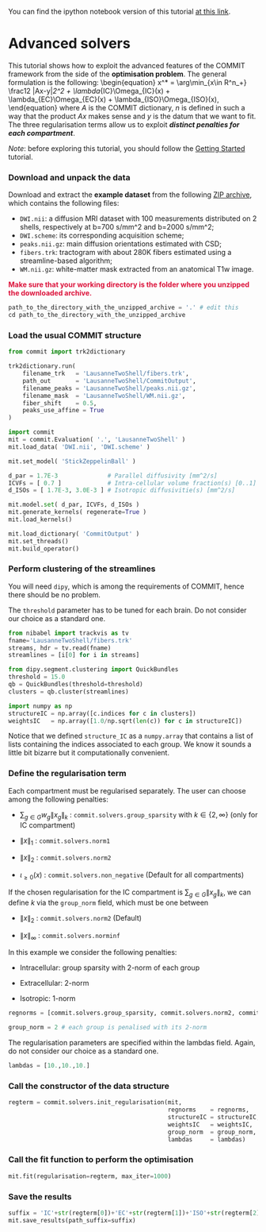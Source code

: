 
You can find the ipython notebook version of this tutorial [at this link](tutorial_solvers.ipynb).

# Advanced solvers

This tutorial shows how to exploit the advanced features of the COMMIT framework from the side of the **optimisation problem**. The general formulation is the following:
\begin{equation}
x^* = \arg\min_{x\in R^n_+} \frac12 \|Ax-y\|_2^2 + \lambda_{IC}\Omega_{IC}(x) + \lambda_{EC}\Omega_{EC}(x) + \lambda_{ISO}\Omega_{ISO}(x),
\end{equation}
where $A$ is the COMMIT dictionary, $n$ is defined in such a way that the product $Ax$ makes sense and $y$ is the datum that we want to fit. The three regularisation terms allow us to exploit ***distinct penalties for each compartment***.

*Note*: before exploring this tutorial, you should follow the [Getting Started](https://github.com/daducci/COMMIT/tree/master/doc/tutorials/GettingStarted) tutorial.


### Download and unpack the data

Download and extract the **example dataset** from the following [ZIP archive](http://hardi.epfl.ch/static/data/COMMIT_demos/LausanneTwoShell.zip), which contains the following files:

- `DWI.nii`: a diffusion MRI dataset with 100 measurements distributed on 2 shells, respectively at b=700 s/mm^2 and b=2000 s/mm^2;
- `DWI.scheme`: its corresponding acquisition scheme;
- `peaks.nii.gz`: main diffusion orientations estimated with CSD;
- `fibers.trk`: tractogram with about 280K fibers estimated using a streamline-based algorithm;
- `WM.nii.gz`: white-matter mask extracted from an anatomical T1w image.


<span style="color:crimson">**Make sure that your working directory is the folder where you unzipped the downloaded archive.**</span>


```python
path_to_the_directory_with_the_unzipped_archive = '.' # edit this
cd path_to_the_directory_with_the_unzipped_archive
```

### Load the usual COMMIT structure


```python
from commit import trk2dictionary

trk2dictionary.run(
    filename_trk   = 'LausanneTwoShell/fibers.trk',
    path_out       = 'LausanneTwoShell/CommitOutput',
    filename_peaks = 'LausanneTwoShell/peaks.nii.gz',
    filename_mask  = 'LausanneTwoShell/WM.nii.gz',
    fiber_shift    = 0.5,
    peaks_use_affine = True
)

import commit
mit = commit.Evaluation( '.', 'LausanneTwoShell' )
mit.load_data( 'DWI.nii', 'DWI.scheme' )

mit.set_model( 'StickZeppelinBall' )

d_par = 1.7E-3              # Parallel diffusivity [mm^2/s]
ICVFs = [ 0.7 ]             # Intra-cellular volume fraction(s) [0..1]
d_ISOs = [ 1.7E-3, 3.0E-3 ] # Isotropic diffusivitie(s) [mm^2/s]

mit.model.set( d_par, ICVFs, d_ISOs )
mit.generate_kernels( regenerate=True )
mit.load_kernels()

mit.load_dictionary( 'CommitOutput' )
mit.set_threads()
mit.build_operator()
```

### Perform clustering of the streamlines

You will need `dipy`, which is among the requirements of COMMIT, hence there should be no problem.

The `threshold` parameter has to be tuned for each brain. Do not consider our choice as a standard one.


```python
from nibabel import trackvis as tv
fname='LausanneTwoShell/fibers.trk'
streams, hdr = tv.read(fname)
streamlines = [i[0] for i in streams]

from dipy.segment.clustering import QuickBundles
threshold = 15.0
qb = QuickBundles(threshold=threshold)
clusters = qb.cluster(streamlines)

import numpy as np
structureIC = np.array([c.indices for c in clusters])
weightsIC   = np.array([1.0/np.sqrt(len(c)) for c in structureIC])
```

Notice that we defined `structure_IC` as a `numpy.array` that contains a list of lists containing the indices associated to each group. We know it sounds a little bit bizarre but it computationally convenient.

### Define the regularisation term
Each compartment must be regularised separately. The user can choose among the following penalties:

- $\sum_{g\in G}w_g\|x_g\|_k$ : `commit.solvers.group_sparsity` with $k\in \{2, \infty\}$ (only for IC compartment)

- $\|x\|_1$ : `commit.solvers.norm1`

- $\|x\|_2$ : `commit.solvers.norm2`

- $\iota_{\ge 0}(x)$ : `commit.solvers.non_negative` (Default for all compartments)

If the chosen regularisation for the IC compartment is $\sum_{g\in G}\|x_g\|_k$, we can define $k$ via the `group_norm` field, which must be one between

- $\|x\|_2$ : `commit.solvers.norm2` (Default)

- $\|x\|_\infty$ : `commit.solvers.norminf`

In this example we consider the following penalties:

- Intracellular: group sparsity with 2-norm of each group

- Extracellular: 2-norm

- Isotropic: 1-norm


```python
regnorms = [commit.solvers.group_sparsity, commit.solvers.norm2, commit.solvers.norm1]

group_norm = 2 # each group is penalised with its 2-norm
```

The regularisation parameters are specified within the lambdas field. Again, do not consider our choice as a standard one.


```python
lambdas = [10.,10.,10.]
```

### Call the constructor of the data structure


```python
regterm = commit.solvers.init_regularisation(mit,
                                             regnorms    = regnorms,
                                             structureIC = structureIC,
                                             weightsIC   = weightsIC,
                                             group_norm  = group_norm,
                                             lambdas     = lambdas)
```

### Call the fit function to perform the optimisation


```python
mit.fit(regularisation=regterm, max_iter=1000)
```

### Save the results


```python
suffix = 'IC'+str(regterm[0])+'EC'+str(regterm[1])+'ISO'+str(regterm[2])
mit.save_results(path_suffix=suffix)
```
